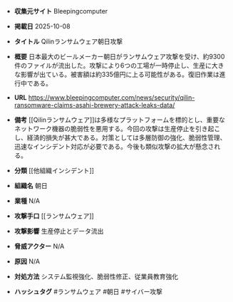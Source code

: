 - **収集元サイト**
Bleepingcomputer

- **掲載日**
2025-10-08

- **タイトル**
Qilinランサムウェア朝日攻撃

- **概要**
日本最大のビールメーカー朝日がランサムウェア攻撃を受け、約9300件のファイルが流出した。攻撃により6つの工場が一時停止し、生産に大きな影響が出ている。被害額は約335億円に上る可能性がある。復旧作業は進行中である。

- **URL**
https://www.bleepingcomputer.com/news/security/qilin-ransomware-claims-asahi-brewery-attack-leaks-data/

- **備考**
[[Qilinランサムウェア]]は多様なプラットフォームを標的とし、重要なネットワーク機器の脆弱性を悪用する。今回の攻撃は生産停止を引き起こし、経済的損失が甚大である。対策としては多層防御の強化、脆弱性管理、迅速なインシデント対応が必要である。今後も類似攻撃の拡大が懸念される。

- **分類**
[[他組織インシデント]]

- **組織名**
朝日

- **業種**
N/A

- **攻撃手口**
[[ランサムウェア]]

- **攻撃影響**
生産停止とデータ流出

- **脅威アクター**
N/A

- **原因**
N/A

- **対処方法**
システム監視強化、脆弱性修正、従業員教育強化

- **ハッシュタグ**
#ランサムウェア #朝日 #サイバー攻撃
